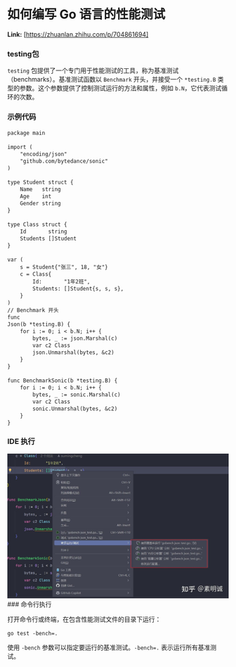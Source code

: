 # 如何编写 Go 语言的性能测试



 **Link:** [https://zhuanlan.zhihu.com/p/704861694]

### testing包  

`testing` 包提供了一个专门用于性能测试的工具，称为基准测试（benchmarks）。基准测试函数以 `Benchmark` 开头，并接受一个 `*testing.B` 类型的参数。这个参数提供了控制测试运行的方法和属性，例如 `b.N`，它代表测试循环的次数。

### 示例代码  
```
package main
​
import (
    "encoding/json"
    "github.com/bytedance/sonic"
)
​
type Student struct {
    Name   string
    Age    int
    Gender string
}
​
type Class struct {
    Id       string
    Students []Student
}
​
var (
    s = Student{"张三", 18, "女"}
    c = Class{
        Id:       "1年2班",
        Students: []Student{s, s, s},
    }
)
// Benchmark 开头
func 
Json(b *testing.B) {
    for i := 0; i < b.N; i++ {
        bytes, _ := json.Marshal(c)
        var c2 Class
        json.Unmarshal(bytes, &c2)
    }
}
​
func BenchmarkSonic(b *testing.B) {
    for i := 0; i < b.N; i++ {
        bytes, _ := sonic.Marshal(c)
        var c2 Class
        sonic.Unmarshal(bytes, &c2)
    }
}

```
### IDE 执行  
![44c617759eee959e35e5c76c15fb67df](../image/44c617759eee959e35e5c76c15fb67df.jpg)### 命令行执行  

打开命令行或终端，在包含性能测试文件的目录下运行：

```
go test -bench=.
```

使用 `-bench` 参数可以指定要运行的基准测试。`-bench=.` 表示运行所有基准测试。

